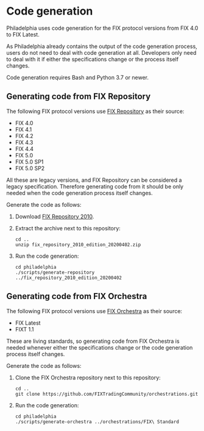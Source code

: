 # Code generation

Philadelphia uses code generation for the FIX protocol versions from FIX 4.0
to FIX Latest.

As Philadelphia already contains the output of the code generation process,
users do not need to deal with code generation at all. Developers only need to
deal with it if either the specifications change or the process itself changes.

Code generation requires Bash and Python 3.7 or newer.

## Generating code from FIX Repository

The following FIX protocol versions use [FIX Repository][] as their source:

  - FIX 4.0
  - FIX 4.1
  - FIX 4.2
  - FIX 4.3
  - FIX 4.4
  - FIX 5.0
  - FIX 5.0 SP1
  - FIX 5.0 SP2

  [FIX Repository]: https://www.fixtrading.org/standards/fix-repository/

All these are legacy versions, and FIX Repository can be considered a legacy
specification. Therefore generating code from it should be only needed when the
code generation process itself changes.

Generate the code as follows:

  1. Download [FIX Repository 2010][].

  2. Extract the archive next to this repository:
      ```
      cd ..
      unzip fix_repository_2010_edition_20200402.zip
      ```

  3. Run the code generation:
      ```
      cd philadelphia
      ./scripts/generate-repository ../fix_repository_2010_edition_20200402
      ```

  [FIX Repository 2010]: https://www.fixtrading.org/packages/fix-repository-2010/

## Generating code from FIX Orchestra

The following FIX protocol versions use [FIX Orchestra][] as their source:

  - FIX Latest
  - FIXT 1.1

  [FIX Orchestra]: https://www.fixtrading.org/standards/fix-orchestra/

These are living standards, so generating code from FIX Orchestra is needed
whenever either the specifications change or the code generation process itself
changes.

Generate the code as follows:

  1. Clone the FIX Orchestra repository next to this repository:
      ```
      cd ..
      git clone https://github.com/FIXTradingCommunity/orchestrations.git
      ```

  2. Run the code generation:
      ```
      cd philadelphia
      ./scripts/generate-orchestra ../orchestrations/FIX\ Standard
      ```

